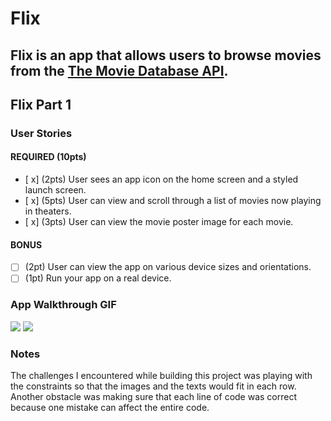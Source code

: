 # Flix

Flix is an app that allows users to browse movies from the [The Movie Database API](http://docs.themoviedb.apiary.io/#).
---

## Flix Part 1

### User Stories

#### REQUIRED (10pts)
- [ x] (2pts) User sees an app icon on the home screen and a styled launch screen.
- [ x] (5pts) User can view and scroll through a list of movies now playing in theaters.
- [ x] (3pts) User can view the movie poster image for each movie.

#### BONUS
- [ ] (2pt) User can view the app on various device sizes and orientations.
- [ ] (1pt) Run your app on a real device.

### App Walkthrough GIF


![](https://i.imgur.com/ZN2mAud.gif)
![](https://i.imgur.com/xIMn8sU.gif)

### Notes
The challenges I encountered while building this project was playing with the constraints so that the images and the texts would fit in each row. Another obstacle was making sure that each line of code was correct because one mistake can affect the entire code. 
